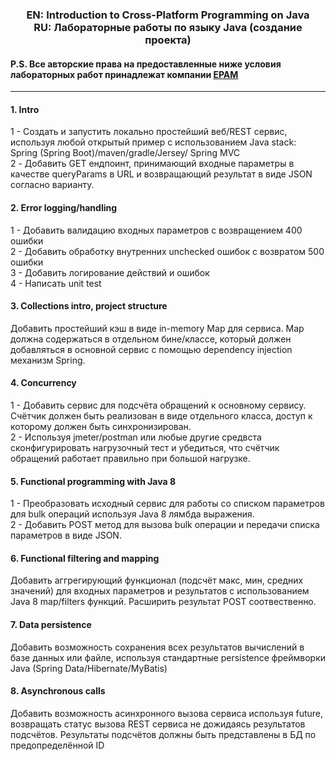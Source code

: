 <h3 align="center">EN: Introduction to Cross-Platform Programming on Java<br>
RU: Лабораторные работы по языку Java (создание проекта)</h3>
   <h4>P.S. Все авторские права на предоставленные ниже условия лабораторных работ принадлежат компании <a href="https://www.epam.com/" rel="nofollow">EPAM</a></h4>
   
   <hr align="center">
   
   <h4>1. Intro</h4>
   1 - Создать и запустить локально простейший веб/REST сервис, используя любой открытый пример с использованием Java stack: Spring (Spring Boot)/maven/gradle/Jersey/ Spring MVC</br>
   2 - Добавить GET ендпоинт, принимающий входные параметры в качестве queryParams в URL и возвращающий результат в виде JSON согласно варианту.<br>
   
   <h4>2. Error logging/handling</h4>
   1 - Добавить валидацию входных параметров с возвращением 400 ошибки <br>
   2 - Добавить обработку внутренних unchecked ошибок с возвратом 500 ошибки <br>
   3 - Добавить логирование действий и ошибок <br>
   4 - Написать unit test <br>
   
  <h4>3. Collections intro, project structure</h4>
  Добавить простейший кэш в виде in-memory Map для сервиса. Map должна содержаться в отдельном бине/классе, который должен добавляться в основной сервис с помощью dependency injection механизм Spring.<br>
  
  <h4>4. Concurrency</h4>
  1 - Добавить сервис для подсчёта обращений к основному сервису. Счётчик должен быть реализован в виде отдельного класса, доступ к которому должен быть синхронизирован.<br> 
  2 - Используя jmeter/postman или любые другие средвста сконфигурировать нагрузочный тест и убедиться, что счётчик обращений работает правильно при большой нагрузке.<br>
  
  <h4>5. Functional programming with Java 8</h4>
  1 - Преобразовать исходный сервис для работы со списком параметров для bulk операций используя Java 8 лямбда выражения.<br>
  2 - Добавить POST метод для вызова bulk операции и передачи списка параметров в виде JSON.<br>
  
  <h4>6. Functional filtering and mapping</h4>
  Добавить аггрегирующий функционал (подсчёт макс, мин, средних значений) для входных параметров и результатов с использованием Java 8 map/filters функций. Расширить результат
  POST соотвественно.<br>
  
  <h4>7. Data persistence</h4>
  Добавить возможность сохранения всех результатов вычислений в базе данных или файле, используя стандартные persistence фреймворки Java (Spring Data/Hibernate/MyBatis)<br>
  
  <h4>8. Asynchronous calls</h4>
  Добавить возможность асинхронного вызова сервиса используя future, возвращать статус вызова REST сервиса не дожидаясь результатов подсчётов. Результаты подсчётов должны быть представлены в БД по предопределённой ID<br>
